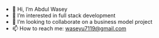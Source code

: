 - 👋 Hi, I’m Abdul Wasey
- 👀 I’m interested in full stack development
- 💞️ I’m looking to collaborate on a business model project
- 📫 How to reach me: waseyu7119@gmail.com
